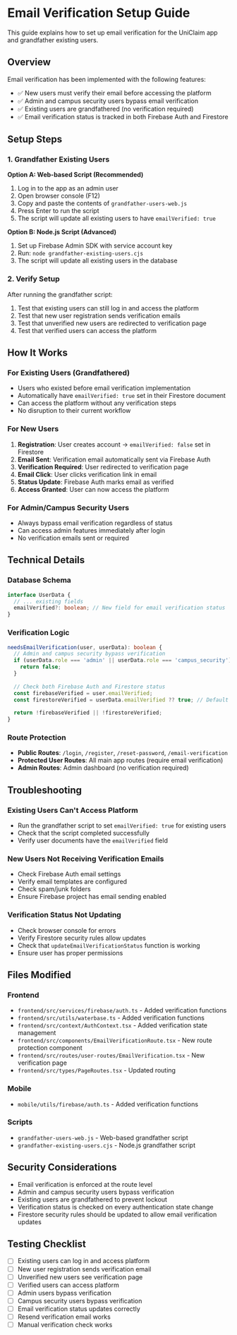 # Email Verification Setup Guide

This guide explains how to set up email verification for the UniClaim app and grandfather existing users.

## Overview

Email verification has been implemented with the following features:
- ✅ New users must verify their email before accessing the platform
- ✅ Admin and campus security users bypass email verification
- ✅ Existing users are grandfathered (no verification required)
- ✅ Email verification status is tracked in both Firebase Auth and Firestore

## Setup Steps

### 1. Grandfather Existing Users

**Option A: Web-based Script (Recommended)**
1. Log in to the app as an admin user
2. Open browser console (F12)
3. Copy and paste the contents of `grandfather-users-web.js`
4. Press Enter to run the script
5. The script will update all existing users to have `emailVerified: true`

**Option B: Node.js Script (Advanced)**
1. Set up Firebase Admin SDK with service account key
2. Run: `node grandfather-existing-users.cjs`
3. The script will update all existing users in the database

### 2. Verify Setup

After running the grandfather script:
1. Test that existing users can still log in and access the platform
2. Test that new user registration sends verification emails
3. Test that unverified new users are redirected to verification page
4. Test that verified users can access the platform

## How It Works

### For Existing Users (Grandfathered)
- Users who existed before email verification implementation
- Automatically have `emailVerified: true` set in their Firestore document
- Can access the platform without any verification steps
- No disruption to their current workflow

### For New Users
1. **Registration**: User creates account → `emailVerified: false` set in Firestore
2. **Email Sent**: Verification email automatically sent via Firebase Auth
3. **Verification Required**: User redirected to verification page
4. **Email Click**: User clicks verification link in email
5. **Status Update**: Firebase Auth marks email as verified
6. **Access Granted**: User can now access the platform

### For Admin/Campus Security Users
- Always bypass email verification regardless of status
- Can access admin features immediately after login
- No verification emails sent or required

## Technical Details

### Database Schema
```typescript
interface UserData {
  // ... existing fields
  emailVerified?: boolean; // New field for email verification status
}
```

### Verification Logic
```typescript
needsEmailVerification(user, userData): boolean {
  // Admin and campus security bypass verification
  if (userData.role === 'admin' || userData.role === 'campus_security') {
    return false;
  }
  
  // Check both Firebase Auth and Firestore status
  const firebaseVerified = user.emailVerified;
  const firestoreVerified = userData.emailVerified ?? true; // Default true for grandfathered users
  
  return !firebaseVerified || !firestoreVerified;
}
```

### Route Protection
- **Public Routes**: `/login`, `/register`, `/reset-password`, `/email-verification`
- **Protected User Routes**: All main app routes (require email verification)
- **Admin Routes**: Admin dashboard (no verification required)

## Troubleshooting

### Existing Users Can't Access Platform
- Run the grandfather script to set `emailVerified: true` for existing users
- Check that the script completed successfully
- Verify user documents have the `emailVerified` field

### New Users Not Receiving Verification Emails
- Check Firebase Auth email settings
- Verify email templates are configured
- Check spam/junk folders
- Ensure Firebase project has email sending enabled

### Verification Status Not Updating
- Check browser console for errors
- Verify Firestore security rules allow updates
- Check that `updateEmailVerificationStatus` function is working
- Ensure user has proper permissions

## Files Modified

### Frontend
- `frontend/src/services/firebase/auth.ts` - Added verification functions
- `frontend/src/utils/waterbase.ts` - Added verification functions
- `frontend/src/context/AuthContext.tsx` - Added verification state management
- `frontend/src/components/EmailVerificationRoute.tsx` - New route protection component
- `frontend/src/routes/user-routes/EmailVerification.tsx` - New verification page
- `frontend/src/types/PageRoutes.tsx` - Updated routing

### Mobile
- `mobile/utils/firebase/auth.ts` - Added verification functions

### Scripts
- `grandfather-users-web.js` - Web-based grandfather script
- `grandfather-existing-users.cjs` - Node.js grandfather script

## Security Considerations

- Email verification is enforced at the route level
- Admin and campus security users bypass verification
- Existing users are grandfathered to prevent lockout
- Verification status is checked on every authentication state change
- Firestore security rules should be updated to allow email verification updates

## Testing Checklist

- [ ] Existing users can log in and access platform
- [ ] New user registration sends verification email
- [ ] Unverified new users see verification page
- [ ] Verified users can access platform
- [ ] Admin users bypass verification
- [ ] Campus security users bypass verification
- [ ] Email verification status updates correctly
- [ ] Resend verification email works
- [ ] Manual verification check works
